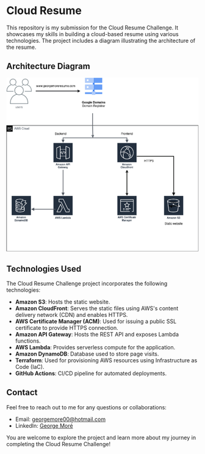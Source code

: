 # Cloud Resume

This repository is my submission for the Cloud Resume Challenge. It showcases my skills in building a cloud-based resume using various technologies. The project includes a diagram illustrating the architecture of the resume.

## Architecture Diagram

![Architecture Diagram](https://github.com/georgemore00/cloud-resume/blob/main/CloudResume.drawio.png)

## Technologies Used

The Cloud Resume Challenge project incorporates the following technologies:

- **Amazon S3**: Hosts the static website.
- **Amazon CloudFront**: Serves the static files using AWS's content delivery network (CDN) and enables HTTPS.
- **AWS Certificate Manager (ACM)**: Used for issuing a public SSL certificate to provide HTTPS connection.
- **Amazon API Gateway**: Hosts the REST API and exposes Lambda functions.
- **AWS Lambda**: Provides serverless compute for the application.
- **Amazon DynamoDB**: Database used to store page visits.
- **Terraform**: Used for provisioning AWS resources using Infrastructure as Code (IaC).
- **GitHub Actions**: CI/CD pipeline for automated deployments.

## Contact

Feel free to reach out to me for any questions or collaborations:

- Email: georgemore00@hotmail.com
- LinkedIn: [George Moré](https://www.linkedin.com/in/george-mor%C3%A9-6516a11a7/)

You are welcome to explore the project and learn more about my journey in completing the Cloud Resume Challenge!
